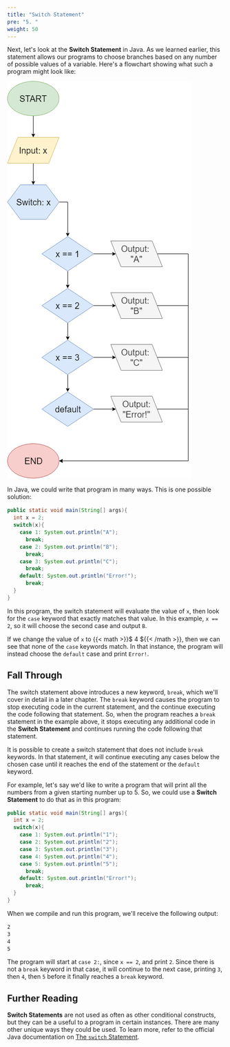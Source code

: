 ```yaml
---
title: "Switch Statement"
pre: "5. "
weight: 50
---
```


Next, let's look at the **Switch Statement** in Java. As we learned earlier, this statement allows our programs to choose branches based on any number of possible values of a variable. Here's a flowchart showing what such a program might look like:

![Switch Statement](/images/04-cond/4.5.switch.png)

In Java, we could write that program in many ways. This is one possible solution:

```java
public static void main(String[] args){
  int x = 2;
  switch(x){
    case 1: System.out.println("A");
      break;
    case 2: System.out.println("B");
      break;
    case 3: System.out.println("C");
      break;
    default: System.out.println("Error!");
      break;
  }
}
```

In this program, the switch statement will evaluate the value of `x`, then look for the `case` keyword that exactly matches that value. In this example, `x == 2`, so it will choose the second case and output `B`. 

If we change the value of `x` to {{< math >}}$ 4 ${{< /math >}}, then we can see that none of the `case` keywords match. In that instance, the program will instead choose the `default` case and print `Error!`. 

## Fall Through

The switch statement above introduces a new keyword, `break`, which we'll cover in detail in a later chapter. The `break` keyword causes the program to stop executing code in the current statement, and the continue executing the code following that statement. So, when the program reaches a `break` statement in the example above, it stops executing any additional code in the **Switch Statement** and continues running the code following that statement.

It is possible to create a switch statement that does not include `break` keywords. In that statement, it will continue executing any cases below the chosen case until it reaches the end of the statement or the `default` keyword. 

For example, let's say we'd like to write a program that will print all the numbers from a given starting number up to 5. So, we could use a **Switch Statement** to do that as in this program:

```java
public static void main(String[] args){
  int x = 2;
  switch(x){
    case 1: System.out.println("1");
    case 2: System.out.println("2");
    case 3: System.out.println("3");
    case 4: System.out.println("4");
    case 5: System.out.println("5");
      break;
    default: System.out.println("Error!");
      break;
  }
}
```

When we compile and run this program, we'll receive the following output:

```tex
2
3
4
5
```

The program will start at `case 2:`, since `x == 2`, and print `2`. Since there is not a `break` keyword in that case, it will continue to the next case, printing `3`, then `4`, then `5` before it finally reaches a `break` keyword. 

## Further Reading

**Switch Statements** are not used as often as other conditional constructs, but they can be a useful to a program in certain instances. There are many other unique ways they could be used. To learn more, refer to the official Java documentation on [The `switch` Statement](https://docs.oracle.com/javase/tutorial/java/nutsandbolts/switch.html).  